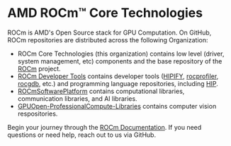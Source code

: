# AMD ROCm™ Core Technologies
ROCm is AMD's Open Source stack for GPU Computation. On GitHub, ROCm repositories are distributed across the following Organization:

- ROCm Core Technologies (this organization) contains low level (driver, system management, etc) components and the base repository of the [ROCm](https://github.com/RadeonOpenCompute/ROCm) project.
- [ROCm Developer Tools](https://github.com/ROCm-Developer-Tools) contains developer tools ([HIPIFY](https://github.com/ROCm-Developer-Tools/HIPIFY), [rocprofiler](https://github.com/ROCm-Developer-Tools/rocprofiler), [rocgdb](https://github.com/ROCm-Developer-Tools/rocgdb), etc.) and programming language repositories, including [HIP](https://github.com/ROCm-Developer-Tools/HIP).
- [ROCmSoftwarePlatform](https://github.com/ROCmSoftwarePlatform) contains computational libraries, communication libraries, and AI libraries.
- [GPUOpen-ProfessionalCompute-Libraries](https://github.com/GPUOpen-ProfessionalCompute-Libraries) contains computer vision respositories.

Begin your journey through the [ROCm Documentation](https://rocm.docs.amd.com/en/latest/). If you need questions or need help, reach out to us via GitHub.
